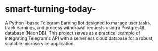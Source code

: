 # smart-turning-today-
A Python -based Telegram Earning Bot designed to manage user tasks, track earnings, and process withdrawal requests using a PostgresQL database (Neon DB). This project serves as a practical example of integrating Telegram's API with a serverless cloud database for a robust, scalable microservice application.
